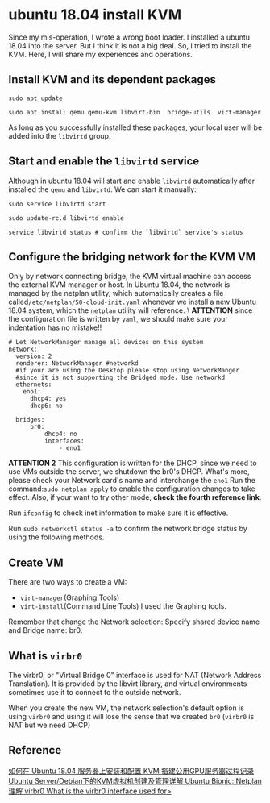 # ubuntu 18.04 install KVM

Since my mis-operation, I wrote a wrong boot loader. I installed a ubuntu 18.04
into the server. But I think it is not a big deal. So, I tried to install the KVM.
Here, I will share my experiences and operations.

## Install KVM and its dependent packages

```{shell}
sudo apt update

sudo apt install qemu qemu-kvm libvirt-bin  bridge-utils  virt-manager

```
As long as you successfully installed these packages, your local user will be
added into the `libvirtd` group.

## Start and enable the `libvirtd` service

Although in ubuntu 18.04 will start and enable `libvirtd` automatically after installed
the `qemu` and `libvirtd`. We can start it manually:
```{shell}
sudo service libvirtd start

sudo update-rc.d libvirtd enable

service libvirtd status # confirm the `libvirtd` service's status
```
## Configure the bridging network for the KVM VM

Only by network connecting bridge, the KVM virtual machine can access the external
KVM manager or host. In Ubuntu 18.04, the network is managed by the netplan
utility, which automatically creates a file called`/etc/netplan/50-cloud-init.yaml`
whenever we install a new Ubuntu 18.04 system, which the `netplan` utility will
reference. \\
**ATTENTION** since the configuration file is written by `yaml`, we should make
sure your indentation has no mistake!!
```{yaml}
# Let NetworkManager manage all devices on this system
network:
  version: 2
  renderer: NetworkManager #networkd
  #if your are using the Desktop please stop using NetworkManger
  #since it is not supporting the Bridged mode. Use networkd
  ethernets:
    eno1:
      dhcp4: yes
      dhcp6: no

  bridges:
      br0:
          dhcp4: no
          interfaces:
              - eno1
```
**ATTENTION 2** This configuration is written for the DHCP, since we need to use
VMs outside the server, we shutdown the br0's DHCP. What's more, please check your
Network card's name and interchange the `eno1`
Run the command:`sudo netplan apply` to enable the configuration changes to take
effect.
Also, if your want to try other mode, **check the fourth reference link**.

Run `ifconfig` to check inet information to make sure it is effective.

Run `sudo networkctl status -a` to confirm the network bridge status by using
the following methods.

## Create VM

There are two ways to create a VM:
* `virt-manager`(Graphing Tools)
* `virt-install`(Command Line Tools)
I used the Graphing tools.

Remember that change the Network selection: Specify shared device name and Bridge
name: br0.

## What is `virbr0`

The virbr0, or "Virtual Bridge 0" interface is used for NAT (Network Address
Translation). It is provided by the libvirt library, and virtual environments
sometimes use it to connect to the outside network.

When you create the new VM, the network selection's default option is using `virbr0`
and using it will lose the sense that we created `br0` (`virbr0` is NAT but we
need DHCP)

## Reference
<a href="https://zhuanlan.zhihu.com/p/37635040"> 如何在 Ubuntu 18.04 服务器上安装和配置 KVM </a>
<a href="https://shenxiaohai.me/2018/06/28/gpu-server/"> 搭建公用GPU服务器过程记录 </a>
<a href="http://notes.maxwi.com/2016/11/29/kvm-create-and-manage/"> Ubuntu Server/Debian下的KVM虚拟机创建及管理详解 </a>
<a href="https://blog.ubuntu.com/2017/12/01/ubuntu-bionic-netplan"> Ubuntu Bionic: Netplan </a>
<a href="https://www.iyunv.com/thread-387743-1-1.html"> 理解 virbr0 </a>
<a href="https://askubuntu.com/questions/246343/what-is-the-virbr0-interface-used-for"> What is the virbr0 interface used for>
